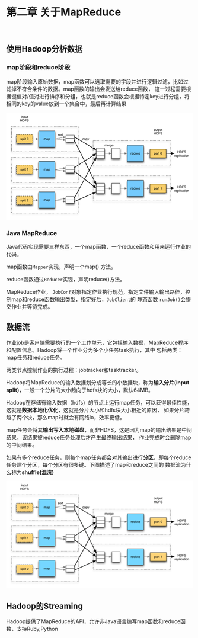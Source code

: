 # 第二章 关于MapReduce
<br>

## 使用Hadoop分析数据

### map阶段和reduce阶段

map阶段输入原始数据，map函数可以选取需要的字段并进行逻辑过滤，比如过滤掉不符合条件的数据。map函数的输出会发送给reduce函数，
这一过程需要根据键值对/值对进行排序和分组，也就是reduce函数会根据特定key进行分组，将相同的key的value放到一个集合中，最后再计算结果

![hadoop-map-reduce](../../image/bigData/Hadoop权威指南/hadoop-map-reduce.png)

### Java MapReduce

Java代码实现需要三样东西，一个map函数，一个reduce函数和用来运行作业的代码。

map函数由`Mapper`实现，声明一个map() 方法。

reduce函数通过`Reducer`实现，声明reduce()方法。

MapReduce作业， `JobConf`对象指定作业执行规范，指定文件输入输出路径，控制map和reduce函数输出类型，指定好后，`JobClient`的
静态函数 `runJob()`会提交作业并等待完成。

## 数据流

作业job是客户端需要执行的一个工作单元，它包括输入数据，MapReduce程序和配置信息。Hadoop将一个作业分为多个小任务task执行，其中
包括两类：map任务和reduce任务。

两类节点控制作业的执行过程：jobtracker和tasktracker。

Hadoop将MapReduce的输入数据划分成等长的小数据块，称为**输入分片(input split)**，一般一个分片的大小趋向于hdfs块的大小，默认64MB。

Hadoop在存储有输入数据（hdfs）的节点上运行map任务，可以获得最佳性能，这就是**数据本地化优化**，这就是分片大小和hdfs块大小相近的原因，
如果分片跨越了两个块，那么map时就会有网络io，效率更低。

map任务会将其**输出写入本地磁盘**，而非HDFS，这是因为map的输出结果是中间结果，该结果被reduce任务处理后才产生最终输出结果，
作业完成时会删除map的中间结果。

如果有多个reduce任务，则每个map任务都会对其输出进行**分区**，即每个reduce任务建个分区，每个分区有很多键。下图描述了map和reduce之间的
数据流为什么称为**shuffle(混洗)**

![hadoop-shuffle](../../image/bigData/Hadoop权威指南/hadoop-shuffle.gif)

## Hadoop的Streaming

Hadoop提供了MapReduce的API，允许非Java语言编写map函数和reduce函数，支持Ruby,Python